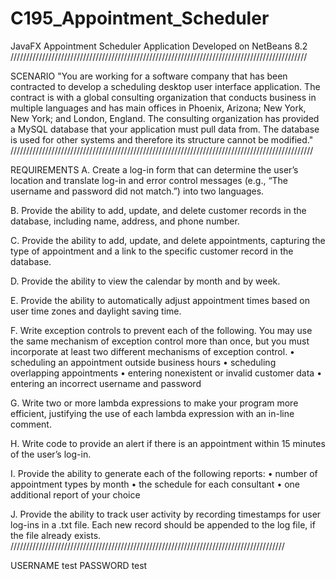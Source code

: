 # C195_Appointment_Scheduler
JavaFX Appointment Scheduler Application
Developed on NetBeans 8.2
//////////////////////////////////////////////////////////////////////////////////////////////

SCENARIO
"You are working for a software company that has been contracted to develop a scheduling desktop user interface application. 
The contract is with a global consulting organization that conducts business in multiple languages and has main offices in 
Phoenix, Arizona; New York, New York; and London, England. The consulting organization has provided a MySQL database that your 
application must pull data from. The database is used for other systems and therefore its structure cannot be modified."
////////////////////////////////////////////////////////////////////////////////////////////////

REQUIREMENTS
A.   Create a log-in form that can determine the user’s location and translate log-in and error control messages 
(e.g., “The username and password did not match.”) into two languages.

B.   Provide the ability to add, update, and delete customer records in the database, including name, address, and phone number.

C.   Provide the ability to add, update, and delete appointments, capturing the type of appointment and a link to the 
specific customer record in the database.

D.   Provide the ability to view the calendar by month and by week.

E.    Provide the ability to automatically adjust appointment times based on user time zones and daylight saving time.

F.   Write exception controls to prevent each of the following. You may use the same mechanism of exception control 
more than once, but you must incorporate at least  two different mechanisms of exception control.
•   scheduling an appointment outside business hours
•   scheduling overlapping appointments
•   entering nonexistent or invalid customer data
•   entering an incorrect username and password

G.  Write two or more lambda expressions to make your program more efficient, justifying the use of each lambda expression 
with an in-line comment.

H.   Write code to provide an alert if there is an appointment within 15 minutes of the user’s log-in.

I.   Provide the ability to generate each of the following reports:
•   number of appointment types by month
•   the schedule for each consultant
•   one additional report of your choice

J.   Provide the ability to track user activity by recording timestamps for user log-ins in a .txt file. 
Each new record should be appended to the log file, if the file already exists.
///////////////////////////////////////////////////////////////////////////////////////

USERNAME test
PASSWORD test
